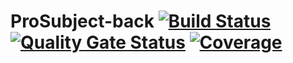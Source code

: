 
# ProSubject-back [![Build Status](https://travis-ci.org/ProSubjectGrupo5/ProSubject-back.svg?branch=master)](https://travis-ci.org/ProSubjectGrupo5/ProSubject-back) [![Quality Gate Status](https://sonarcloud.io/api/project_badges/measure?project=ProSubjectGrupo5_ProSubject-back-sprint3&metric=alert_status)](https://sonarcloud.io/dashboard?id=ProSubjectGrupo5_ProSubject-back-sprint3)  [![Coverage](https://sonarcloud.io/api/project_badges/measure?project=ProSubjectGrupo5_ProSubject-back-sprint3&metric=coverage)](https://sonarcloud.io/dashboard?id=ProSubjectGrupo5_ProSubject-back-sprint3)




